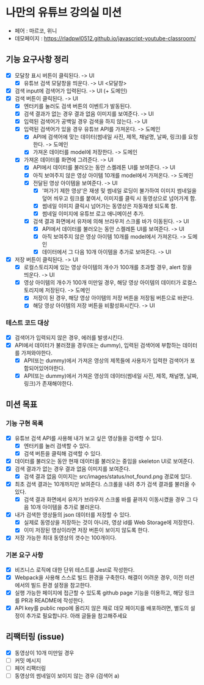 # 나만의 유튜브 강의실 미션

- 페어 : 마르코, 위니
- 데모페이지 : https://rladpwl0512.github.io/javascript-youtube-classroom/

## 기능 요구사항 정리

- [x] 모달창 표시 버튼이 클릭된다. -> UI
  - [x] 유튜브 검색 모달창을 띄운다. -> UI
<모달창>
- [x] 검색 input에 검색어가 입력된다. -> UI (+ 도메인)
- [x] 검색 버튼이 클릭된다. -> UI
  - [x] 엔터키를 눌러도 검색 버튼의 이벤트가 발동된다. 
  - [x] 검색 결과가 없는 경우 결과 없음 이미지를 보여준다. -> UI
  - [x] 입력된 검색어가 공백일 경우 검색을 하지 않는다. -> UI
  - [x] 입력된 검색어가 있을 경우 유튜브 API를 가져온다. -> 도메인 
    - [x] API에 검색어에 맞는 데이터(썸네일 사진, 제목, 채널명, 날짜, 링크)를 요청한다. -> 도메인
    - [x] 가져온 데이터를 model에 저장한다. -> 도메인
  - [x] 가져온 데이터를 화면에 그려준다. -> UI
    - [x] API에서 데이터를 불러오는 동안 스켈레톤 UI를 보여준다. -> UI
    - [x] 아직 보여주지 않은 영상 아이템 10개를 model에서 가져온다. -> 도메인
    - [x] 전달된 영상 아이템을 보여준다. -> UI
      - [x] '퍼가기 제한 영상'은 재생 및 썸네일 로딩이 불가하여 이미지 썸네일을 덮어 씌우고 링크를 붙여서, 이미지를 클릭 시 동영상으로 넘어가게 함. 
      - [x] 썸네일 이미지 클릭시 넘어가는 동영상은 자동재생 되도록 함.
      - [x] 썸네일 이미지에 유튜브 로고 애니메이션 추가.
    - [x] 검색 결과 화면에서 유저에 의해 브라우저 스크롤 바가 이동된다. -> UI
      - [x] API에서 데이터를 불러오는 동안 스켈레톤 UI를 보여준다. -> UI
      - [x] 아직 보여주지 않은 영상 아이템 10개를 model에서 가져온다. -> 도메인
      - [x] 데이터에서 그 다음 10개 아이템을 추가로 보여준다. -> UI
- [x] 저장 버튼이 클릭된다. -> UI
  - [x] 로컬스토리지에 있는 영상 아이템의 개수가 100개를 초과할 경우, alert 창을 띄운다. -> UI
  - [x] 영상 아이템의 개수가 100개 미만일 경우, 해당 영상 아이템의 데이터가 로컬스토리지에 저장된다. -> 도메인
    - [x] 저장이 된 경우, 해당 영상 아이템의 저장 버튼을 저장됨 버튼으로 바꾼다. 
    - [x] 해당 영상 아이템의 저장 버튼을 비활성화시킨다. -> UI

### 테스트 코드 대상
- [x] 검색어가 입력되지 않은 경우, 에러를 발생시킨다. 
- [x] API에서 데이터가 불러졌을 경우(또는 dummy), 입력된 검색어에 부합하는 데이터를 가져와야한다.
  - [x] API(또는 dummy)에서 가져온  영상의 제목들에 사용자가 입력한 검색어가 포함되어있어야한다.
  - [x] API(또는 dummy)에서 가져온  영상의 데이터(썸네일 사진, 제목, 채널명, 날짜, 링크)가 존재해야한다.

## 미션 목표

### 기능 구현 목록 

- [x] 유튜브 검색 API를 사용해 내가 보고 싶은 영상들을 검색할 수 있다.
  - [x] 엔터키를 눌러 검색할 수 있다.
  - [x] 검색 버튼을 클릭해 검색할 수 있다.
- [x] 데이터를 불러오는 동안 현재 데이터를 불러오는 중임을 skeleton UI로 보여준다.
- [x] 검색 결과가 없는 경우 결과 없음 이미지를 보여준다.
  - [x] 검색 결과 없음 이미지는 src/images/status/not_found.png 경로에 있다.
- [x] 최초 검색 결과는 10개까지만 보여준다. 스크롤을 내려 추가 검색 결과를 불러올 수 있다.
  - [x] 검색 결과 화면에서 유저가 브라우저 스크롤 바를 끝까지 이동시켰을 경우 그 다음 10개 아이템을 추가로 불러온다.
- [x] 내가 검색한 영상들의 json 데이터를 저장할 수 있다.
  - [x] 실제로 동영상을 저장하는 것이 아니라, 영상 id를 Web Storage에 저장한다.
  - [x] 이미 저장된 영상이라면 저장 버튼이 보이지 않도록 한다.
- [x] 저장 가능한 최대 동영상의 갯수는 100개이다.

### 기본 요구 사항 
- [x] 비즈니스 로직에 대한 단위 테스트를 Jest로 작성한다.
- [x] Webpack을 사용해 스스로 빌드 환경을 구축한다. 해결이 어려운 경우, 이전 미션에서의 빌드 환경 설정을 참고한다.
- [x] 실행 가능한 페이지에 접근할 수 있도록 github page 기능을 이용하고, 해당 링크를 PR과 README에 작성한다.
- [x] API key를 public repo에 올리지 않은 채로 데모 페이지를 배포하려면, 별도의 설정이 추가로 필요합니다. 아래 글들을 참고해주세요

## 리팩터링 (issue)
- [x] 동영상이 10개 미만일 경우
- [ ] 커밋 메시지 
- [ ] 페어 리팩터링 
- [ ] 동영상의 썸네일이 보이지 않는 경우 (검색어 a)